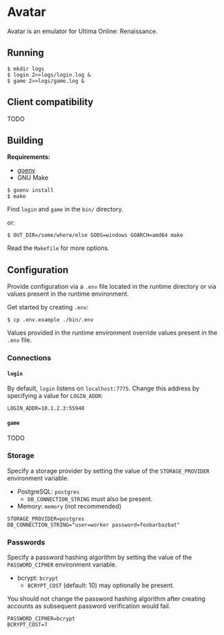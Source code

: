 # Avatar

Avatar is an emulator for Ultima Online: Renaissance.

## Running

```shell script
$ mkdir logs
$ login 2>>logs/login.log &
$ game 2>>logs/game.log &
```

## Client compatibility

TODO

## Building

**Requirements:**

* [goenv](https://github.com/syndbg/goenv)
* GNU Make

```shell script
$ goenv install
$ make
```

Find `login` and `game` in the `bin/` directory.

or:

```shell script
$ OUT_DIR=/some/where/else GOOS=windows GOARCH=amd64 make
```

Read the `Makefile` for more options.

## Configuration

Provide configuration via a `.env` file located in the runtime directory
or via values present in the runtime environment.

Get started by creating `.env`:
```shell script
$ cp .env.example ./bin/.env
```

Values provided in the runtime environment override values present in the
`.env` file.

### Connections

#### `login`

By default, `login` listens on `localhost:7775`. Change this address by
specifying a value for `LOGIN_ADDR`:

```.env
LOGIN_ADDR=10.1.2.3:55940
```

#### `game`

TODO

### Storage

Specify a storage provider by setting the value of the `STORAGE_PROVIDER`
environment variable.

* PostgreSQL: `postgres`
  * `DB_CONNECTION_STRING` must also be present.
* Memory: `memory` (not recommended)

```.env
STORAGE_PROVIDER=postgres
DB_CONNECTION_STRING="user=worker password=foobarbazbat"
```

### Passwords

Specify a password hashing algorithm by setting the value of the
`PASSWORD_CIPHER` environment variable.

* bcrypt: `bcrypt`
  * `BCRYPT_COST` (default: 10) may optionally be present.

You should not change the password hashing algorithm after creating accounts
as subsequent password verification would fail.

```.env
PASSWORD_CIPHER=bcrypt
BCRYPT_COST=7
```
